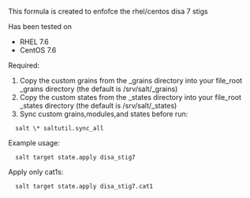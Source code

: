This formula is created to enfofce the rhel/centos disa 7 stigs

Has been tested on

* RHEL 7.6
* CentOS 7.6

Required:

1. Copy the custom grains from the _grains directory into your file_root _grains directory (the default is /srv/salt/_grains)
2. Copy the custom states from the _states directory into your file_root _states directory (the default is /srv/salt/_states)
3. Sync custom grains,modules,and states before run:

```
  salt \* saltutil.sync_all
```

Example usage:

```
  salt target state.apply disa_stig7
```

Apply only cat1s:
```
  salt target state.apply disa_stig7.cat1
```
